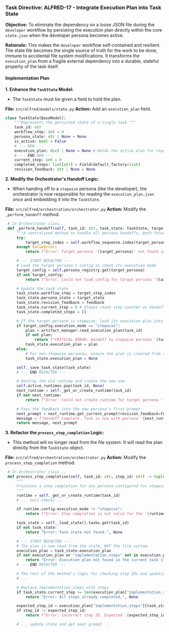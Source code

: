 ### **Task Directive: ALFRED-17 - Integrate Execution Plan into Task State**

**Objective:** To eliminate the dependency on a loose JSON file during the `developer` workflow by persisting the execution plan directly within the core `state.json` when the developer persona becomes active.

**Rationale:** This makes the `developer` workflow self-contained and resilient. The state file becomes the single source of truth for the work to be done, immune to accidental file system modifications. It transforms the `execution_plan` from a fragile external dependency into a durable, stateful property of the task itself.

#### **Implementation Plan**

**1. Enhance the `TaskState` Model:**
   *   The `TaskState` must be given a field to hold the plan.

   **File:** `src/alfred/models/state.py`
   **Action:** Add an `execution_plan` field.

   ```python
   class TaskState(BaseModel):
       """Represents the persisted state of a single task."""
       task_id: str
       workflow_step: int = 0
       persona_state: str | None = None
       is_active: bool = False
       # --- NEW ---
       execution_plan: dict | None = None # Holds the active plan for stepwise personas
       # --- END NEW ---
       current_step: int = 0
       completed_steps: list[str] = Field(default_factory=list)
       revision_feedback: str | None = None
   ```

**2. Modify the Orchestrator's Handoff Logic:**
   *   When handing off *to* a `stepwise` persona (like the developer), the orchestrator is now responsible for reading the `execution_plan.json` *once* and embedding it into the `TaskState`.

   **File:** `src/alfred/orchestration/orchestrator.py`
   **Action:** Modify the `_perform_handoff` method.

   ```python
    # In Orchestrator class...
    def _perform_handoff(self, task_id: str, task_state: TaskState, target_persona: str, target_state: str, feedback: str | None = None) -> tuple[str, str | None]:
        """A centralized method to handle all persona handoffs, both forward and backward."""
        try:
            target_step_index = self.workflow_sequence.index(target_persona)
        except ValueError:
            return f"Error: Target persona '{target_persona}' not found in workflow sequence.", None

        # --- START REFACTOR ---
        # Load the target persona's config to check its execution mode
        target_config = self.persona_registry.get(target_persona)
        if not target_config:
            return f"Error: Could not load config for target persona '{target_persona}'.", None

        # Update the task state
        task_state.workflow_step = target_step_index
        task_state.persona_state = target_state
        task_state.revision_feedback = feedback
        task_state.current_step = 0 # Always reset step counter on handoff
        task_state.completed_steps = []

        # If the target persona is stepwise, load its execution plan into the state.
        if target_config.execution_mode == "stepwise":
            plan = artifact_manager.read_execution_plan(task_id)
            if not plan:
                return f"CRITICAL ERROR: Handoff to stepwise persona '{target_persona}' failed. Could not read execution_plan.json for task {task_id}.", None
            task_state.execution_plan = plan
        else:
            # For non-stepwise personas, ensure the plan is cleared from the state.
            task_state.execution_plan = None

        self._save_task_state(task_state)
        # --- END REFACTOR ---

        # Destroy the old runtime and create the new one
        self.active_runtimes.pop(task_id, None)
        next_runtime = self._get_or_create_runtime(task_id)
        if not next_runtime:
            return f"Error: Could not create runtime for target persona '{target_persona}'.", None

        # Pass the feedback into the new persona's first prompt
        next_prompt = next_runtime.get_current_prompt(revision_feedback=feedback)
        message = f"Handoff complete. Task is now with persona '{next_runtime.config.name}' in state '{next_runtime.state}'."
        return message, next_prompt
   ```

**3. Refactor the `process_step_completion` Logic:**
   *   This method will no longer read from the file system. It will read the plan directly from the `TaskState` object.

   **File:** `src/alfred/orchestration/orchestrator.py`
   **Action:** Modify the `process_step_completion` method.

   ```python
    # In Orchestrator class...
    def process_step_completion(self, task_id: str, step_id: str) -> tuple[str, str | None]:
        """
        Processes a step completion for any persona configured for stepwise execution.
        """
        runtime = self._get_or_create_runtime(task_id)
        # ... null checks ...

        if runtime.config.execution_mode != "stepwise":
            return f"Error: Step completion is not valid for the '{runtime.config.name}' persona.", None

        task_state = self._load_state().tasks.get(task_id)
        if not task_state:
            return "Error: Task state not found.", None

        # --- START REFACTOR ---
        # The plan is now read from the state, NOT the file system.
        execution_plan = task_state.execution_plan
        if not execution_plan or "implementation_steps" not in execution_plan:
            return "Error: Execution plan not found in the current task state.", None
        # --- END REFACTOR ---

        # The rest of the method's logic for checking step IDs and updating the state remains the same...
        # ...

        # Replace implementation_steps with steps
        if task_state.current_step >= len(execution_plan["implementation_steps"]):
            return "Error: All steps already completed.", None

        expected_step_id = execution_plan["implementation_steps"][task_state.current_step]["id"]
        if step_id != expected_step_id:
            return f"Error: Incorrect step ID. Expected '{expected_step_id}', got '{step_id}'.", None

        # ... update state and get next prompt ...

